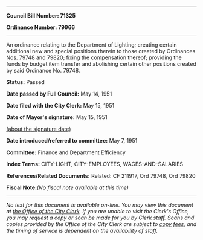 

********

**Council Bill Number: 71325**
   
**Ordinance Number: 79966**
********

 An ordinance relating to the Department of Lighting; creating certain additional new and special positions therein to those created by Ordinances Nos. 79748 and 79820; fixing the compensation thereof; providing the funds by budget item transfer and abolishing certain other positions created by said Ordinance No. 79748.

**Status:** Passed
   
**Date passed by Full Council:** May 14, 1951
   
**Date filed with the City Clerk:** May 15, 1951
   
**Date of Mayor's signature:** May 15, 1951
   
[(about the signature date)](/~public/approvaldate.htm)
   
   
   
**Date introduced/referred to committee:** May 7, 1951
   
**Committee:** Finance and Department Efficiency
   
   
**Index Terms:** CITY-LIGHT, CITY-EMPLOYEES, WAGES-AND-SALARIES

**References/Related Documents:** Related: CF 211917, Ord 79748, Ord 79820

**Fiscal Note:**_(No fiscal note available at this time)_
********

_No text for this document is available on-line. You may view this document at [the Office of the City Clerk](http://www.seattle.gov/leg/clerk/contactUs.htm). If you are unable to visit the Clerk's Office, you may request a copy or scan be made for you by Clerk staff. Scans and copies provided by the Office of the City Clerk are subject to [copy fees](http://clerk.seattle.gov/~public/clerkfees.htm), and the timing of service is dependent on the availability of staff._

